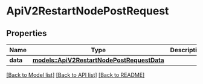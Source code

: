# ApiV2RestartNodePostRequest

## Properties

Name | Type | Description | Notes
------------ | ------------- | ------------- | -------------
**data** | [**models::ApiV2RestartNodePostRequestData**](_api_v2_restart_node_post_request_data.md) |  | 

[[Back to Model list]](../README.md#documentation-for-models) [[Back to API list]](../README.md#documentation-for-api-endpoints) [[Back to README]](../README.md)


